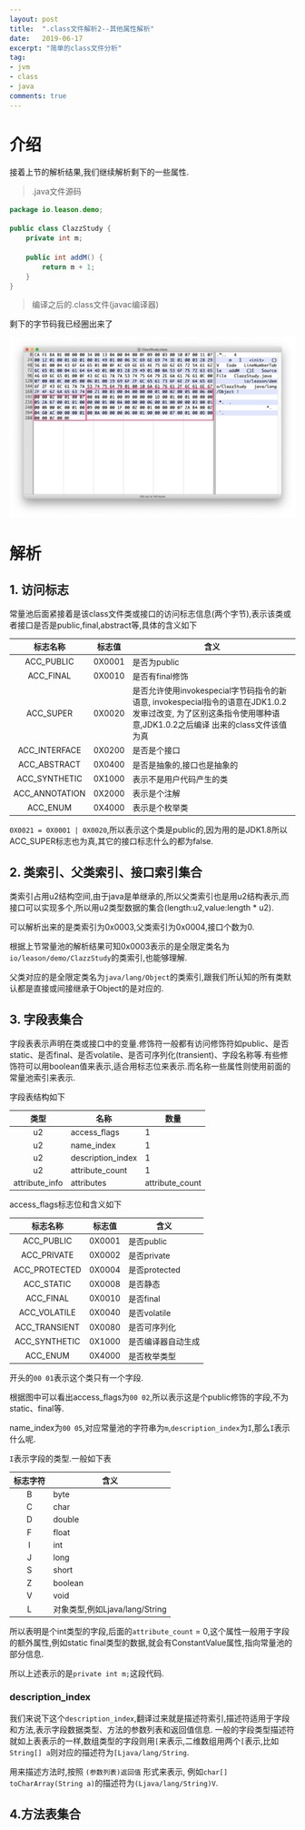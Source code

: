 ```yaml
---
layout: post
title:  ".class文件解析2--其他属性解析"
date:   2019-06-17
excerpt: "简单的class文件分析"
tag:
- jvm
- class
- java
comments: true
---
```


# 介绍

接着上节的解析结果,我们继续解析剩下的一些属性.

> .java文件源码

```java
package io.leason.demo;

public class ClazzStudy {
    private int m;

    public int addM() {
        return m + 1;
    }
}
```

> 编译之后的.class文件(javac编译器)

剩下的字节码我已经圈出来了

![class file code](../assets/img/2019-05-22-class-analysis/class-hex-code1.jpg)

# 解析

## 1. 访问标志

常量池后面紧接着是该class文件类或接口的访问标志信息(两个字节),表示该类或者接口是否是public,final,abstract等,具体的含义如下

|    标志名称    | 标志值 | 含义                                                                                                                                                            |
|:--------------:|--------|-----------------------------------------------------------------------------------------------------------------------------------------------------------------|
| ACC_PUBLIC     | 0X0001 | 是否为public                                                                                                                                                    |
| ACC_FINAL      | 0X0010 | 是否有final修饰                                                                                                                                                 |
| ACC_SUPER      | 0X0020 | 是否允许使用invokespecial字节码指令的新语意, invokespecial指令的语意在JDK1.0.2发审过改变, 为了区别这条指令使用哪种语意,JDK1.0.2之后编译 出来的class文件该值为真 |
| ACC_INTERFACE  | 0X0200 | 是否是个接口                                                                                                                                                    |
| ACC_ABSTRACT   | 0X0400 | 是否是抽象的,接口也是抽象的                                                                                                                                     |
| ACC_SYNTHETIC  | 0X1000 | 表示不是用户代码产生的类                                                                                                                                        |
| ACC_ANNOTATION | 0X2000 | 表示是个注解                                                                                                                                                    |
| ACC_ENUM       | 0X4000 | 表示是个枚举类                                                                                                                                                  |

`0X0021 = 0X0001 | 0X0020`,所以表示这个类是public的,因为用的是JDK1.8所以ACC_SUPER标志也为真,其它的接口标志什么的都为false.

## 2. 类索引、父类索引、接口索引集合

类索引占用u2结构空间,由于java是单继承的,所以父类索引也是用u2结构表示,而接口可以实现多个,所以用u2类型数据的集合(length:u2,value:length * u2).

可以解析出来的是类索引为0x0003,父类索引为0x0004,接口个数为0.

根据上节常量池的解析结果可知0x0003表示的是全限定类名为`io/leason/demo/ClazzStudy`的类索引,也能够理解.

父类对应的是全限定类名为`java/lang/Object`的类索引,跟我们所认知的所有类默认都是直接或间接继承于Object的是对应的.

## 3. 字段表集合

字段表表示声明在类或接口中的变量.修饰符一般都有访问修饰符如public、是否static、是否final、是否volatile、是否可序列化(transient)、字段名称等.有些修饰符可以用boolean值来表示,适合用标志位来表示.而名称一些属性则使用前面的常量池索引来表示.

字段表结构如下

|      类型      | 名称              | 数量            |
|:--------------:|-------------------|-----------------|
| u2             | access_flags      | 1               |
| u2             | name_index        | 1               |
| u2             | description_index | 1               |
| u2             | attribute_count   | 1               |
| attribute_info | attributes        | attribute_count |

access_flags标志位和含义如下

|    标志名称   | 标志值 | 含义               |
|:-------------:|--------|--------------------|
| ACC_PUBLIC    | 0X0001 | 是否public         |
| ACC_PRIVATE   | 0X0002 | 是否private        |
| ACC_PROTECTED | 0X0004 | 是否protected      |
| ACC_STATIC    | 0X0008 | 是否静态           |
| ACC_FINAL     | 0X0010 | 是否final          |
| ACC_VOLATILE  | 0X0040 | 是否volatile       |
| ACC_TRANSIENT | 0X0080 | 是否可序列化       |
| ACC_SYNTHETIC | 0X1000 | 是否编译器自动生成 |
| ACC_ENUM      | 0X4000 | 是否枚举类型       |

开头的`00 01`表示这个类只有一个字段.

根据图中可以看出access_flags为`00 02`,所以表示这是个public修饰的字段,不为static、final等.

name_index为`00 05`,对应常量池的字符串为`m`,`description_index`为`I`,那么`I`表示什么呢.

`I`表示字段的类型.一般如下表

| 标志字符 | 含义                           |
|:--------:|--------------------------------|
| B        | byte                           |
| C        | char                           |
| D        | double                         |
| F        | float                          |
| I        | int                            |
| J        | long                           |
| S        | short                          |
| Z        | boolean                        |
| V        | void                           |
| L        | 对象类型,例如Ljava/lang/String |

所以表明是个int类型的字段,后面的`attribute_count` = 0,这个属性一般用于字段的额外属性,例如static final类型的数据,就会有ConstantValue属性,指向常量池的部分信息.

所以上述表示的是`private int m;`这段代码.

### description_index

我们来说下这个`description_index`,翻译过来就是描述符索引,描述符适用于字段和方法,表示字段数据类型、方法的参数列表和返回值信息.
一般的字段类型描述符就如上表表示的一样,数组类型的字段则用`[`来表示,二维数组用两个`[`表示,比如`String[] a`则对应的描述符为`[Ljava/lang/String`.

用来描述方法时,按照 `(参数列表)返回值` 形式来表示, 例如`char[] toCharArray(String a)`的描述符为`(Ljava/lang/String)V`.

## 4.方法表集合